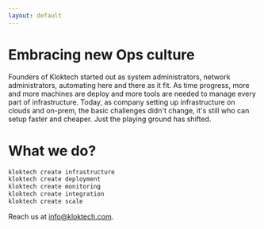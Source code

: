 ```yaml
---
layout: default
---
```


# Embracing new Ops culture
Founders of Kloktech started out as system administrators, network administrators, automating here and there as it fit.  As time progress, more and more machines are deploy and more tools are needed to manage every part of infrastructure.  Today, as company setting up infrastructure on clouds and on-prem, the basic challenges didn't change, it's still who can setup faster and cheaper.  Just the playing ground has shifted.

# What we do?

```bash
kloktech create infrastructure
kloktech create deployment
kloktech create monitoring
kloktech create integration
kloktech create scale
```

Reach us at info@kloktech.com.
